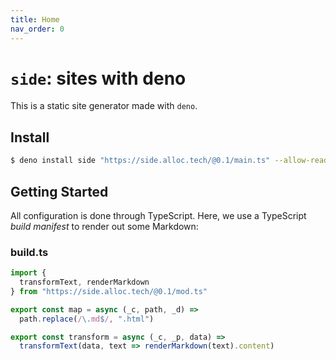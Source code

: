 ```yaml
---
title: Home
nav_order: 0
---
```


# `side`: sites with deno

This is a static site generator made with `deno`.

## Install

```bash
$ deno install side "https://side.alloc.tech/@0.1/main.ts" --allow-read --allow-write --allow-net
```

## Getting Started

All configuration is done through TypeScript. Here, we use a TypeScript *build manifest* to render out some Markdown:

### build.ts

```typescript
import {
  transformText, renderMarkdown
} from "https://side.alloc.tech/@0.1/mod.ts"

export const map = async (_c, path, _d) =>
  path.replace(/\.md$/, ".html")

export const transform = async (_c, _p, data) =>
  transformText(data, text => renderMarkdown(text).content)
```
